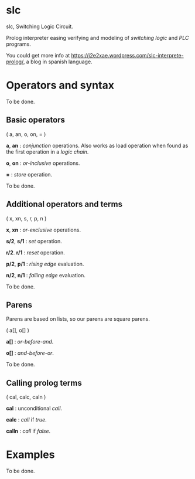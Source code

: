 # slc
slc, Switching Logic Circuit.

Prolog interpreter easing verifying and modeling of *switching logic* and *PLC* programs.


You could get more info at https://j2e2xae.wordpress.com/slc-interprete-prolog/, a blog in spanish language.

# Operators and syntax
To be done.

## Basic operators
( a, an, o, on, = )

**a**, **an** : *conjunction* operations. Also works as load operation when found as the first operation in a *logic chain*.

**o**, **on** : *or-inclusive* operations.

**=** : *store* operation.

To be done.

## Additional operators and terms
( x, xn, s, r, p, n )

**x**, **xn** : *or-exclusive* operations.


**s/2**, **s/1** : *set* operation.

**r/2**. **r/1** : *reset* operation.


**p/2**, **p/1** : *rising edge* evaluation.

**n/2**, **n/1** : *falling edge* evaluation.

To be done.

## Parens
Parens are based on lists, so our parens are square parens.

( a[], o[] )

**a[]** : *or-before-and*.

**o[]** : *and-before-or*.

To be done.

## Calling prolog terms
( cal, calc, caln )

**cal** : unconditional *call*.

**calc** : *call* if *true*.

**calln** : *call* if *false*.

# Examples
To be done.
